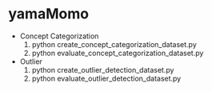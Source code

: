 # yamaMomo

- Concept Categorization
  1. python create_concept_categorization_dataset.py
  2. python evaluate_concept_categorization_dataset.py
- Outlier
  1. python create_outlier_detection_dataset.py
  2. python evaluate_outlier_detection_dataset.py


